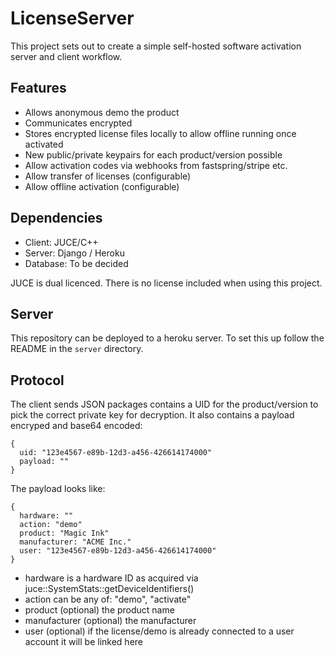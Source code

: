 LicenseServer
=============

This project sets out to create a simple self-hosted software activation server and client workflow.

Features
--------

- Allows anonymous demo the product
- Communicates encrypted
- Stores encrypted license files locally to allow offline running once activated
- New public/private keypairs for each product/version possible
- Allow activation codes via webhooks from fastspring/stripe etc.
- Allow transfer of licenses (configurable)
- Allow offline activation (configurable)

Dependencies
------------

- Client: 	JUCE/C++
- Server: 	Django / Heroku
- Database:	To be decided

JUCE is dual licenced. There is no license included when using this project.

Server
------

This repository can be deployed to a heroku server. To set this up follow the README in the `server` directory.

Protocol
--------

The client sends JSON packages contains a UID for the product/version to pick the correct private key for decryption.
It also contains a payload encryped and base64 encoded:

    {
      uid: "123e4567-e89b-12d3-a456-426614174000"
      payload: ""
    }

The payload looks like:

    {
      hardware: ""
      action: "demo"
      product: "Magic Ink"
      manufacturer: "ACME Inc."
      user: "123e4567-e89b-12d3-a456-426614174000"
    }

- hardware is a hardware ID as acquired via juce::SystemStats::getDeviceIdentifiers()
- action can be any of: "demo", "activate"
- product (optional) the product name
- manufacturer (optional) the manufacturer
- user (optional) if the license/demo is already connected to a user account it will be linked here
